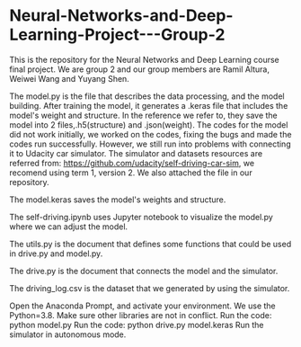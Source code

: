 # Neural-Networks-and-Deep-Learning-Project---Group-2
This is the repository for the Neural Networks and Deep Learning course final project. We are group 2 and our group members are Ramil Altura, Weiwei Wang and Yuyang Shen.

The model.py is the file that describes the data processing, and the model building. After training the model, it generates a .keras file that includes the model's weight and structure. In the reference we refer to, they save the model into 2 files,.h5(structure) and .json(weight). The codes for the model did not work initially, we worked on the codes, fixing the bugs and made the codes run successfully. However, we still run into problems with connecting it to Udacity car simulator. The simulator and datasets resources are referred from: https://github.com/udacity/self-driving-car-sim, we recomend using term 1, version 2. We also attached the file in our repository.

The model.keras saves the model's weights and structure.

The self-driving.ipynb uses Jupyter notebook to visualize the model.py where we can adjust the model.

The utils.py is the document that defines some functions that could be used in drive.py and model.py.

The drive.py is the document that connects the model and the simulator.

The driving_log.csv is the dataset that we generated by using the simulator.

Open the Anaconda Prompt, and activate your environment. We use the Python=3.8. Make sure other libraries are not in conflict.
Run the code: python model.py
Run the code: python drive.py model.keras
Run the simulator in autonomous mode.
